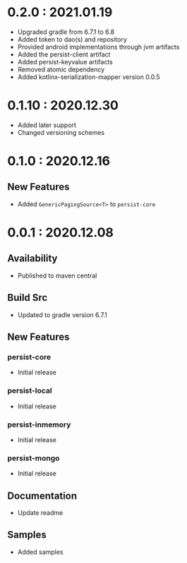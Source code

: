 # 0.2.0 : 2021.01.19
- Upgraded gradle from 6.7.1 to 6.8
- Added token to dao(s) and repository
- Provided android implementations through jvm artifacts
- Added the persist-client artifact
- Added persist-keyvalue artifacts
- Removed atomic dependency
- Added kotlinx-serialization-mapper version 0.0.5

# 0.1.10 : 2020.12.30
- Added later support
- Changed versioning schemes

# 0.1.0 : 2020.12.16
## New Features
- Added `GenericPagingSource<T>` to `persist-core`

# 0.0.1 : 2020.12.08
## Availability
- Published to maven central

## Build Src
- Updated to gradle version 6.7.1

## New Features
### persist-core
- Initial release

### persist-local
- Initial release

### persist-inmemory
- Initial release

### persist-mongo
- Initial release

## Documentation
- Update readme

## Samples
- Added samples